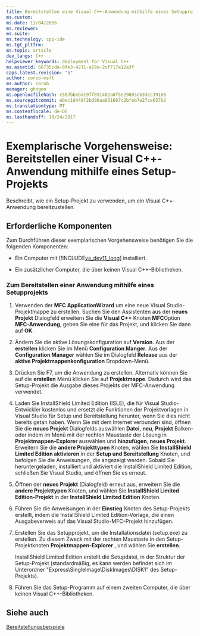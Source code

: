 ```yaml
---
title: Bereitstellen eine Visual C++-Anwendung mithilfe eines Setupprojekts | Microsoft Docs
ms.custom: 
ms.date: 11/04/2016
ms.reviewer: 
ms.suite: 
ms.technology: cpp-ide
ms.tgt_pltfrm: 
ms.topic: article
dev_langs: C++
helpviewer_keywords: deployment for Visual C++
ms.assetid: 66735cda-8fe3-4211-a19a-2cf717a12a3f
caps.latest.revision: "5"
author: corob-msft
ms.author: corob
manager: ghogen
ms.openlocfilehash: c567bbebdc9ff891402a0f5e29083eb33ec39188
ms.sourcegitcommit: ebec1d449f2bd98aa851667c2bfeb7e27ce657b2
ms.translationtype: MT
ms.contentlocale: de-DE
ms.lasthandoff: 10/24/2017
---
```

# <a name="walkthrough-deploying-a-visual-c-application-by-using-a-setup-project"></a>Exemplarische Vorgehensweise: Bereitstellen einer Visual C++-Anwendung mithilfe eines Setup-Projekts
Beschreibt, wie ein Setup-Projekt zu verwenden, um ein Visual C++-Anwendung bereitzustellen.  
  
## <a name="prerequisites"></a>Erforderliche Komponenten  
 Zum Durchführen dieser exemplarischen Vorgehensweise benötigen Sie die folgenden Komponenten:  
  
-   Ein Computer mit [!INCLUDE[vs_dev11_long](../build/includes/vs_dev11_long_md.md)] installiert.  
  
-   Ein zusätzlicher Computer, die über keinen Visual C++-Bibliotheken.  
  
### <a name="to-deploy-an-application-by-using-a-setup-project"></a>Zum Bereitstellen einer Anwendung mithilfe eines Setupprojekts  
  
1.  Verwenden der **MFC ApplicationWizard** um eine neue Visual Studio-Projektmappe zu erstellen. Suchen Sie den Assistenten aus der **neues Projekt** Dialogfeld erweitern Sie die **Visual C++** Knoten **MFC**Option **MFC-Anwendung**, geben Sie eine für das Projekt, und klicken Sie dann auf **OK**.  
  
2.  Ändern Sie die aktive Lösungskonfiguration auf **Version**. Aus der **erstellen** klicken Sie im Menü **Configuration Manger**. Aus der **Configuration Manager** wählen Sie im Dialogfeld **Release** aus der **aktive Projektmappenkonfiguration** Dropdown-Menü.  
  
3.  Drücken Sie F7, um die Anwendung zu erstellen. Alternativ können Sie auf die **erstellen** Menü klicken Sie auf **Projektmappe**. Dadurch wird das Setup-Projekt die Ausgabe dieses Projekts der MFC-Anwendung verwendet.  
  
4.  Laden Sie InstallShield Limited Edition (ISLE), die für Visual Studio-Entwickler kostenlos und ersetzt die Funktionen der Projektvorlagen in Visual Studio für Setup und Bereitstellung herunter, wenn Sie dies nicht bereits getan haben. Wenn Sie mit dem Internet verbunden sind, öffnen Sie die **neues Projekt** Dialogfelds auswählen **Datei**, **neu**, **Projekt** Balken- oder indem im Menü mit der rechten Maustaste der Lösung in **Projektmappen-Explorer** auswählen und **hinzufügen**, **neues Projekt**. Erweitern Sie die **andere Projekttypen** Knoten, wählen Sie **InstallShield Limited Edition aktivieren** in der **Setup und Bereitstellung** Knoten, und befolgen Sie die Anweisungen, die angezeigt werden. Sobald Sie heruntergeladen, installiert und aktiviert die InstallShield Limited Edition, schließen Sie Visual Studio, und öffnen Sie es erneut.  
  
5.  Öffnen der **neues Projekt** (Dialogfeld) erneut aus, erweitern Sie die **andere Projekttypen** Knoten, und wählen Sie **InstallShield Limited Edition-Projekt** in der  **InstallShield Limited Edition** Knoten.  
  
6.  Führen Sie die Anweisungen in der **Einstieg** Knoten des Setup-Projekts erstellt, indem die InstallShield Limited Edition-Vorlage, die einen Ausgabeverweis auf das Visual Studio-MFC-Projekt hinzufügen.  
  
7.  Erstellen Sie das Setupprojekt, um die Installationsdatei (setup.exe) zu erstellen. Zu diesem Zweck mit der rechten Maustaste in den Setup-Projektknoten **Projektmappen-Explorer** , und wählen Sie **erstellen**.  
  
     InstallShield Limited Edition erstellt die Setupdatei, in der Struktur der Setup-Projekt (standardmäßig, es kann werden befindet sich im Unterordner "Express\SingleImage\DiskImages\DISK1" des Setup-Projekts).  
  
8.  Führen Sie das Setup-Programm auf einem zweiten Computer, die über keinen Visual C++-Bibliotheken.  
  
## <a name="see-also"></a>Siehe auch  
 [Bereitstellungsbeispiele](../ide/deployment-examples.md)